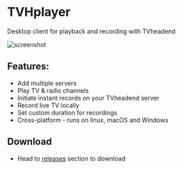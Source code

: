 # TVHplayer
Desktop client for playback and recording with TVheadend

![screenshot](https://github.com/user-attachments/assets/746b0643-d780-43a9-882b-e48424a21d8a)


## Features:
- Add multiple servers
- Play TV & radio channels
- Initiate instant records on your TVheadend server
- Record live TV locally
- Set custom duration for recordings
- Cross-platform - runs on linux, macOS and Windows

## Download
- Head to [releases](/releases/) section to download
